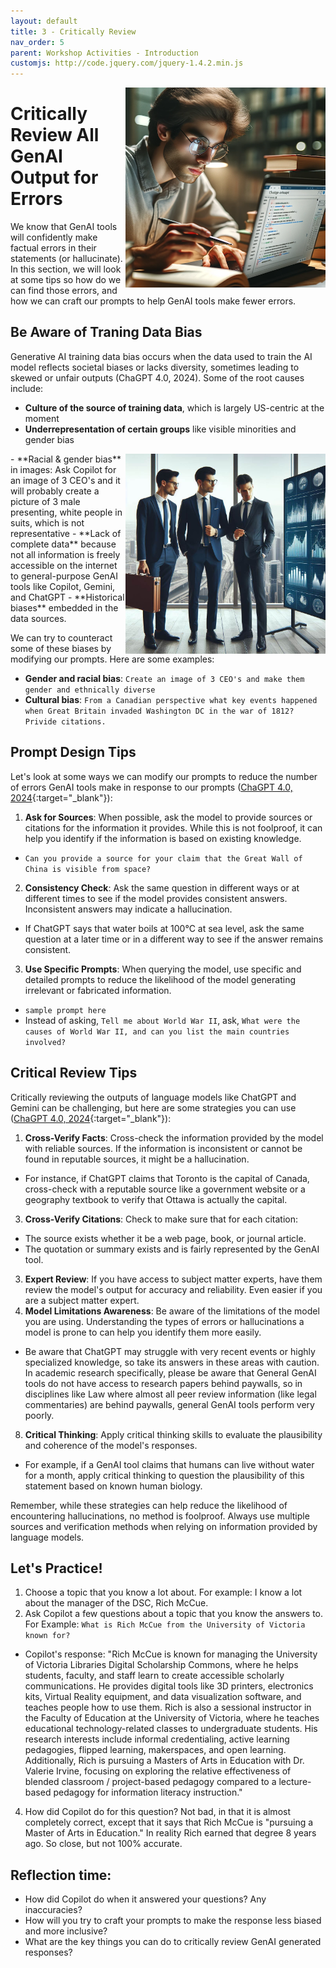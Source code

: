 ```yaml
---
layout: default
title: 3 - Critically Review
nav_order: 5
parent: Workshop Activities - Introduction
customjs: http://code.jquery.com/jquery-1.4.2.min.js
---
```

<img src="images/3-critical-review-student.png" style="float:right;width:320px;height:320px;" alt="A student critically reviewing output from a GenAI tool on their laptop."> 

# Critically Review All GenAI Output for Errors
We know that GenAI tools will confidently make factual errors in their statements (or hallucinate). In this section, we will look at some tips so how do we can find those errors, and how we can craft our prompts to help GenAI tools make fewer errors. 

## Be Aware of Traning Data Bias
Generative AI training data bias occurs when the data used to train the AI model reflects societal biases or lacks diversity, sometimes leading to skewed or unfair outputs (ChaGPT 4.0, 2024). Some of the root causes include: 

  - **Culture of the source of training data**, which is largely US-centric at the moment
  - **Underrepresentation of certain groups** like visible minorities and gender bias
<img src="images/3-white-ceos.jpeg" style="float:right;width:320px;height:320px;" alt="3 white male ceo's"> 
  - **Racial & gender bias** in images: Ask Copilot for an image of 3 CEO's and it will probably create a picture of 3 male presenting, white people in suits, which is not representative
  - **Lack of complete data** because not all information is freely accessible on the internet to general-purpose GenAI tools like Copilot, Gemini, and ChatGPT
  - **Historical biases** embedded in the data sources.

We can try to counteract some of these biases by modifying our prompts. Here are some examples:
  - **Gender and racial bias**: ```Create an image of 3 CEO's and make them gender and ethnically diverse```
  - **Cultural bias**: ```From a Canadian perspective what key events happened when Great Britain invaded Washington DC in the war of 1812? Privide citations.```

## Prompt Design Tips
Let's look at some ways we can modify our prompts to reduce the number of errors GenAI tools make in response to our prompts ([ChaGPT 4.0, 2024](https://chat.openai.com/share/44bebe63-7c14-49bc-8e2b-e5fac9c6f301){:target="_blank"}):
1. **Ask for Sources**: When possible, ask the model to provide sources or citations for the information it provides. While this is not foolproof, it can help you identify if the information is based on existing knowledge.
  - ```Can you provide a source for your claim that the Great Wall of China is visible from space?```
2. **Consistency Check**: Ask the same question in different ways or at different times to see if the model provides consistent answers. Inconsistent answers may indicate a hallucination.
  - If ChatGPT says that water boils at 100°C at sea level, ask the same question at a later time or in a different way to see if the answer remains consistent.
3. **Use Specific Prompts**: When querying the model, use specific and detailed prompts to reduce the likelihood of the model generating irrelevant or fabricated information.
  - ```sample prompt here```
  - Instead of asking, ```Tell me about World War II```, ask, ```What were the causes of World War II, and can you list the main countries involved?```

## Critical Review Tips

Critically reviewing the outputs of language models like ChatGPT and Gemini can be challenging, but here are some strategies you can use ([ChaGPT 4.0, 2024](https://chat.openai.com/share/44bebe63-7c14-49bc-8e2b-e5fac9c6f301){:target="_blank"}):

1. **Cross-Verify Facts**: Cross-check the information provided by the model with reliable sources. If the information is inconsistent or cannot be found in reputable sources, it might be a hallucination.
  - For instance, if ChatGPT claims that Toronto is the capital of Canada, cross-check with a reputable source like a government website or a geography textbook to verify that Ottawa is actually the capital.
3. **Cross-Verify Citations**: Check to make sure that for each citation:
  - The source exists whether it be a web page, book, or journal article.
  - The quotation or summary exists and is fairly represented by the GenAI tool.
3. **Expert Review**: If you have access to subject matter experts, have them review the model's output for accuracy and reliability. Even easier if you are a subject matter expert.
4. **Model Limitations Awareness**: Be aware of the limitations of the model you are using. Understanding the types of errors or hallucinations a model is prone to can help you identify them more easily.
  - Be aware that ChatGPT may struggle with very recent events or highly specialized knowledge, so take its answers in these areas with caution. In academic research specifically, please be aware that General GenAI tools do not have access to research papers behind paywalls, so in disciplines like Law where almost all peer review information (like legal commentaries) are behind paywalls, general GenAI tools perform very poorly.
8. **Critical Thinking**: Apply critical thinking skills to evaluate the plausibility and coherence of the model's responses.
  - For example, if a GenAI tool claims that humans can live without water for a month, apply critical thinking to question the plausibility of this statement based on known human biology.

Remember, while these strategies can help reduce the likelihood of encountering hallucinations, no method is foolproof. Always use multiple sources and verification methods when relying on information provided by language models.

## Let's Practice!
1. Choose a topic that you know a lot about. For example: I know a lot about the manager of the DSC, Rich McCue.
2. Ask Copilot a few questions about a topic that you know the answers to. For Example: ```What is Rich McCue from the University of Victoria known for?```
  - Copilot's response: "Rich McCue is known for managing the University of Victoria Libraries Digital Scholarship Commons, where he helps students, faculty, and staff learn to create accessible scholarly communications. He provides digital tools like 3D printers, electronics kits, Virtual Reality equipment, and data visualization software, and teaches people how to use them. Rich is also a sessional instructor in the Faculty of Education at the University of Victoria, where he teaches educational technology-related classes to undergraduate students. His research interests include informal credentialing, active learning pedagogies, flipped learning, makerspaces, and open learning​​​​. Additionally, Rich is pursuing a Masters of Arts in Education with Dr. Valerie Irvine, focusing on exploring the relative effectiveness of blended classroom / project-based pedagogy compared to a lecture-based pedagogy for information literacy instruction​​."
4. How did Copilot do for this question? Not bad, in that it is almost completely correct, except that it says that Rich McCue is "pursuing a Master of Arts in Education." In reality Rich earned that degree 8 years ago. So close, but not 100% accurate.

## Reflection time:
- How did Copilot do when it answered your questions? Any inaccuracies?
- How will you try to craft your prompts to make the response less biased and more inclusive?
- What are the key things you can do to critically review GenAI generated responses?
